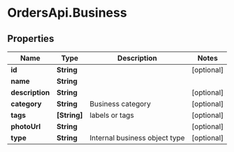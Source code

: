 # OrdersApi.Business

## Properties
Name | Type | Description | Notes
------------ | ------------- | ------------- | -------------
**id** | **String** |  | [optional] 
**name** | **String** |  | 
**description** | **String** |  | [optional] 
**category** | **String** | Business category | [optional] 
**tags** | **[String]** | labels or tags | [optional] 
**photoUrl** | **String** |  | [optional] 
**type** | **String** | Internal business object type | [optional] 


